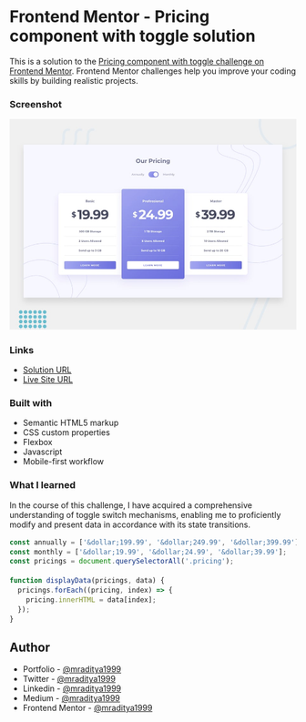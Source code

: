 # Frontend Mentor - Pricing component with toggle solution

This is a solution to the [Pricing component with toggle challenge on Frontend Mentor](https://www.frontendmentor.io/challenges/pricing-component-with-toggle-8vPwRMIC). Frontend Mentor challenges help you improve your coding skills by building realistic projects.

### Screenshot

[![Design preview for the Pricing component with toggle coding challenge](./design/desktop-preview.jpg)](https://fm-27-pricing-component-with-toggle.netlify.app)

### Links

- [Solution URL](https://www.frontendmentor.io/solutions/calculator-app-Ko2LulgLbM)
- [Live Site URL](https://fm-27-pricing-component-with-toggle.netlify.app)

### Built with

- Semantic HTML5 markup
- CSS custom properties
- Flexbox
- Javascript
- Mobile-first workflow

### What I learned

In the course of this challenge, I have acquired a comprehensive understanding of toggle switch mechanisms, enabling me to proficiently modify and present data in accordance with its state transitions.

```js
const annually = ['&dollar;199.99', '&dollar;249.99', '&dollar;399.99'];
const monthly = ['&dollar;19.99', '&dollar;24.99', '&dollar;39.99'];
const pricings = document.querySelectorAll('.pricing');

function displayData(pricings, data) {
  pricings.forEach((pricing, index) => {
    pricing.innerHTML = data[index];
  });
}
```

## Author

- Portfolio - [@mraditya1999](https://adityayadav-dev.netlify.app/)
- Twitter - [@mraditya1999](https://twitter.com/mraditya1999)
- Linkedin - [@mraditya1999](https://www.linkedin.com/in/mraditya1999/)
- Medium - [@mraditya1999](https://medium.com/@mraditya1999)
- Frontend Mentor - [@mraditya1999](https://www.frontendmentor.io/profile/Aditya-oss-creator)
